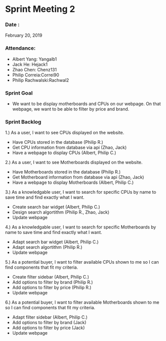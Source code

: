 # Sprint Meeting 2

### Date : 
February 20, 2019

### Attendance:
* Albert Yang: Yangalb1
* Jack He: Hejack1
* Zhao Chen: Chenz131 
* Philip Correia:Correi90
* Philip Rachwalski:Rachwal2

### Sprint Goal
* We want to be display motherboards and CPUs on our webpage. 
On that webpage, we want to be able to filter by price and brand. 

### Sprint Backlog
1.) As a user, I want to see CPUs displayed on the website.
* Have CPUs stored in the database (Philip R.)
* Get CPU information from database via api (Zhao, Jack)
* Have a webpage to display CPUs (Albert, Philip C.)

2.) As a user, I want to see Motherboards displayed on the website.
* Have Motherboards stored in the database (Philip R.)
* Get Motherboard information from database via api (Zhao, Jack)
* Have a webpage to display Motherboards (Albert, Philip C.)

3.) As a knowledgable user, I want to search for specific CPUs by name to save time and find exactly what I want.
* Create search bar widget (Albert, Philip C.)
* Design search algortithm (Philip R., Zhao, Jack)
* Update webpage 

4.) As a knowledgable user, I want to search for specific Motherboards by name to save time and find exactly what I want.
* Adapt search bar widget (Albert, Philip C.)
* Adapt search algortithm (Philip R.)
* Update webpage

5.) As a potential buyer, I want to filter available CPUs shown to me so I can find components that fit my criteria.
* Create filter sidebar (Albert, Philip C.)
* Add options to filter by brand (Philip R.)
* Add options to filter by price (Philip R.)
* Update webpage 

6.) As a potential buyer, I want to filter available Motherboards shown to me so I can find components that fit my criteria.
* Adapt filter sidebar (Albert, Philip C.)
* Add options to filter by brand (Jack)
* Add options to filter by price (Jack)
* Update webpage
